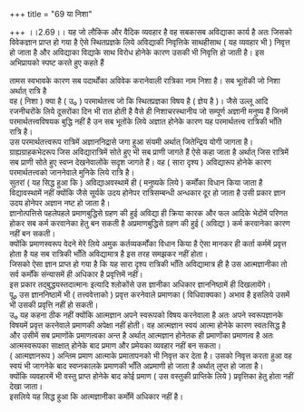 +++
title = "69 या निशा"

+++
।।2.69।। यह जो लौकिक और वैदिक व्यवहार है वह सबकासब अविद्याका कार्य है अतः
जिसको विवेकज्ञान प्राप्त हो गया है ऐसे स्थितप्रज्ञके लिये अविद्याकी
निवृत्तिके साथहीसाथ ( यह व्यवहार भी ) निवृत्त हो जाता है और अविद्याका
विद्याके साथ विरोध होनेके कारण उसकी भी निवृत्ति हो जाती है। इस
अभिप्रायको स्पष्ट करते हुए कहते हैं  
  
तामस स्वभावके कारण सब पदार्थोंका अविवेक करानेवाली रात्रिका नाम निशा है।
सब भूतोंकी जो निशा अर्थात् रात्रि है  
वह ( निशा ) क्या है ( उ₀ ) परमार्थतत्त्व जो कि स्थितप्रज्ञका विषय है (
ज्ञेय है )। जैसे उल्लू आदि रजनीचरोंके लिये दूसरोंका दिन भी रात होती है
वैसे ही निशाचरस्थानीय जो सम्पूर्ण अज्ञानी मनुष्य हैं जिनमें
परमार्थतत्त्वविषयक बुद्धि नहीं है उन सब भूतोंके लिये अज्ञात होनेके कारण
यह परमार्थतत्त्व रात्रिकी भाँति रात्रि है।  
उस परमार्थतत्त्वरूप रात्रिमें अज्ञाननिद्रासे जगा हुआ संयमी अर्थात्
जितेन्द्रिय योगी जागता है।  
ग्राह्यग्राहकभेदरूप जिस अविद्यारात्रिमें सोते हुए भी सब प्राणी जागते हैं
ऐसे कहा जाता है अर्थात् जिस रात्रिमें सब प्राणी सोते हुए स्वप्न
देखनेवालोंके सदृश जागते हैं। वह ( सारा दृश्य ) अविद्यारूप होनेके कारण
परमार्थतत्त्वको जाननेवाले मुनिके लिये रात्रि है।  
सुतरां ( यह सिद्ध हुआ कि ) अविद्याअवस्थामें ही ( मनुष्यके लिये )
कर्मोंका विधान किया जाता है विद्यावस्थामें नहीं क्योंकि जैसे सूर्यके उदय
होनेपर रात्रिसम्बन्धी अन्धकार दूर हो जाता है उसी प्रकार ज्ञान उदय होनेपर
अज्ञान नष्ट हो जाता है।  
ज्ञानोत्पत्तिसे पहलेपहले प्रमाणबुद्धिसे ग्रहण की हुई अविद्या ही क्रिया
कारक और फल आदिके भेदोंमें परिणत होकर सब कर्म करवानेका हेतु बन सकती है
अप्रमाणबुद्धिसे ग्रहण की हुई ( अविद्या ) कर्म करवानेका कारण नहीं बन
सकती।  
क्योंकि प्रमाणस्वरूप वेदने मेरे लिये अमुक कर्तव्यकर्मोंका विधान किया है
ऐसा मानकर ही कर्ता कर्ममें प्रवृत्त होता है यह सब रात्रिकी भाँति
अविद्यामात्र है इस तरह समझकर नहीं होता।  
जिसको ऐसा ज्ञान प्राप्त हो गया है कि यह सारा दृश्य रात्रिकी भाँति
अविद्यामात्र ही है उस आत्मज्ञानीका तो सर्व कर्मोंके संन्यासमें ही अधिकार
है प्रवृत्तिमें नहीं।  
इस प्रकार तद्बुद्धयस्तदात्मानः इत्यादि श्लोकोंसे उस ज्ञानीका अधिकार
ज्ञाननिष्ठामें ही दिखलायेंगे।  
पू₀ उस ज्ञाननिष्ठामें भी ( तत्त्ववेत्ताको ) प्रवृत्त करनेवाले प्रमाणका (
विधिवाक्यका ) अभाव है इसलिये उसमें भी उसकी प्रवृत्ति नहीं हो सकती।  
उ₀ यह कहना ठीक नहीं क्योंकि आत्मज्ञान अपने स्वरूपको विषय करनेवाला है अतः
अपने स्वरूपज्ञानके विषयमें प्रवृत्त करनेवाले प्रमाणकी अपेक्षा नहीं होती।
वह आत्मज्ञान स्वयं आत्मा होनेके कारण स्वतःसिद्ध है और उसीमें सब
प्रमाणोंके प्रमाणत्वका अन्त है अर्थात् आत्मज्ञान होनेतक ही प्रमाणोंका
प्रमाणत्व है अतः आत्मस्वरूपका साक्षात् होनेके बाद प्रमाण और प्रमेयका
व्यवहार नहीं बन सकता।  
( आत्मज्ञानरूप ) अन्तिम प्रमाण आत्माके प्रमातापनको भी निवृत्त कर देता
है। उसको निवृत्त करता हुआ वह स्वयं भी जागनेके बाद स्वप्नकालके प्रमाणकी
भाँति अप्रमाणी हो जाता है अर्थात् लुप्त हो जाता है।  
क्योंकि व्यवहारमें भी वस्तु प्राप्त होनेके बाद कोई प्रमाण ( उस वस्तुकी
प्राप्तिके लिये ) प्रवृत्तिका हेतु होता नहीं देखा जाता।  
इसलिये यह सिद्ध हुआ कि आत्मज्ञानीका कर्मोंमें अधिकार नहीं है।  
